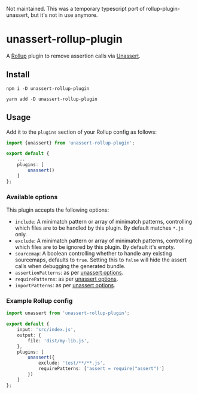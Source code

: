 Not maintained. This was a temporary typescript port of rollup-plugin-unassert, but it's not in use anymore.

# unassert-rollup-plugin

A [Rollup](http://www.rollupjs.org) plugin to remove assertion calls via [Unassert](https://github.com/unassert-js/unassert).


## Install

`npm i -D unassert-rollup-plugin`

`yarn add -D unassert-rollup-plugin`

## Usage

Add it to the `plugins` section of your Rollup config as follows:

```ts
import {unassert} from 'unassert-rollup-plugin';

export default {
    ...
    plugins: [
        unassert()
    ]
};
```

### Available options

This plugin accepts the following options:

* `include`: A minimatch pattern or array of minimatch patterns, controlling which files are to be handled by this plugin. By default matches `*.js` only.
* `exclude`: A minimatch pattern or array of minimatch patterns, controlling which files are to be ignored by this plugin. By default it's empty.
* `sourcemap`: A boolean controlling whether to handle any existing sourcemaps, defaults to `true`. Setting this to `false` will hide the assert calls when debugging the generated bundle.
* `assertionPatterns`: as per [unassert options](https://github.com/unassert-js/unassert#options).
* `requirePatterns`: as per [unassert options](https://github.com/unassert-js/unassert#options).
* `importPatterns`: as per [unassert options](https://github.com/unassert-js/unassert#options).

### Example Rollup config

```ts
import unassert from 'unassert-rollup-plugin';

export default {
    input: 'src/index.js',
    output: {
        file: 'dist/my-lib.js',
    },
    plugins: [
        unassert({
            exclude: 'test/**/**.js',
            requirePatterns: ['assert = require("assert")']
        })
    ]
};
```
